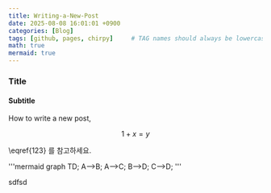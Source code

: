 ```yaml
---
title: Writing-a-New-Post
date: 2025-08-08 16:01:01 +0900
categories: [Blog]
tags: [github, pages, chirpy]     # TAG names should always be lowercase
math: true
mermaid: true
---
```


### Title

#### Subtitle

How to write a new post,

$$\begin{equation}
1+x = y
\label{123}
\end{equation}$$


\eqref{123} 를 참고하세요.

'''mermaid
  graph TD;
  A-->B;
  A-->C;
  B-->D;
  C-->D;
'''

sdfsd
